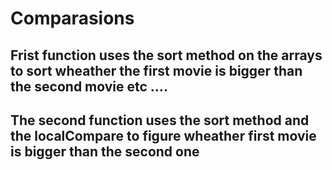 # Comparasions

## Frist function uses the sort method on the arrays to sort wheather the first movie is bigger than the second movie etc ....

## The second function uses the sort method and the localCompare to figure wheather first movie is bigger than the second one 

